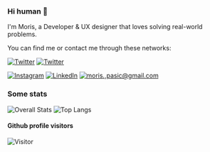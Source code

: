 ### Hi human 👋

I'm Moris, a Developer & UX designer that loves solving real-world problems.

You can find me or contact me through these networks:

<a href="https://twitter.com/morispasic">![Twitter](https://img.shields.io/twitter/follow/morispasic?style=social&logo=twitter&color=black)</a> <a href="https://https://youtube.com/morispasic">![Twitter](https://img.shields.io/youtube/channel/subscribers/UCihwjizYVOjd3sYKkY3JPJA?style=social?style=social&logo=youtube)</a>

<a href="https://www.instagram.com/morispasic/">![Instagram](https://img.shields.io/badge/Instagram-E4405F?style=for-the-badge&logo=instagram&logoColor=white&color=black)</a> <a href="https://www.linkedin.com/in/morispasic/">![LinkedIn](https://img.shields.io/badge/LinkedIn-0077B5?style=for-the-badge&logo=linkedin&logoColor=white&color=black)</a> <a href="mailto:moris.pasic@gmail.com">![moris.,pasic@gmail.com](https://img.shields.io/badge/Gmail-D14836?style=for-the-badge&logo=gmail&logoColor=white&color=black)</a>

### Some stats

![Overall Stats](https://github-readme-stats.vercel.app/api?username=bobeta&count_private=true&show_icons=true&hide=contribs&theme=nord)
![Top Langs](https://github-readme-stats.vercel.app/api/top-langs/?username=bobeta&layout=compact&theme=nord)

#### Github profile visitors

![Visitor](https://visitor-badge.laobi.icu/badge?page_id=bobeta.bobeta)

<!--
**Bobeta/bobeta** is a ✨ _special_ ✨ repository because its `README.md` (this file) appears on your GitHub profile.

Here are some ideas to get you started:

- 🔭 I’m currently working on ...
- 🌱 I’m currently learning ...
- 👯 I’m looking to collaborate on ...
- 🤔 I’m looking for help with ...
- 💬 Ask me about ...
- 📫 How to reach me: ...
- 😄 Pronouns: ...
- ⚡ Fun fact: ...
-->
